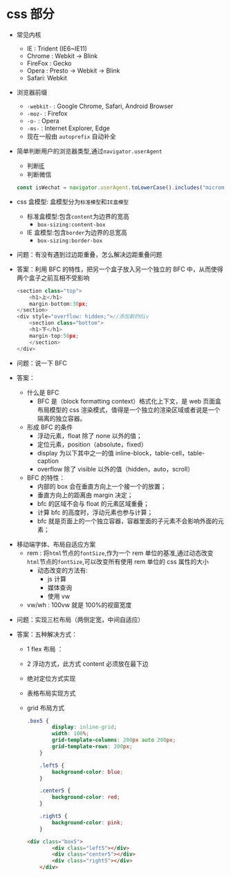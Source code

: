 # css 部分

- 常见内核

  - IE : Trident (IE6~IE11)
  - Chrome : Webkit -> Blink
  - FireFox : Gecko
  - Opera : Presto -> Webkit -> Blink
  - Safari: Webkit

- 浏览器前缀

  - `-webkit-` : Google Chrome, Safari, Android Browser
  - `-moz-` : Firefox
  - `-o-` : Opera
  - `-ms-` : Internet Explorer, Edge
  - 现在一般由 `autoprefix` 自动补全

- 简单判断用户的浏览器类型,通过`navigator.userAgent`
  - 判断[IE](https://juejin.im/post/6844903940719378446)
  - 判断微信
  ```js
  const isWechat = navigator.userAgent.toLowerCase().includes("micromessenger");
  ```

* css 盒模型: 盒模型分为`标准模型`和`IE盒模型`

  - 标准盒模型:包含`content`为边界的宽高
    - `box-sizing:content-box`
  - IE 盒模型:包含`border`为边界的总宽高
    - `box-sizing:border-box`

- 问题：有没有遇到过边距重叠，怎么解决边距重叠问题

- 答案：利用 BFC 的特性，把另一个盒子放入另一个独立的 BFC 中，从而使得两个盒子之前互相不受影响

  ```js
  <section class="top">
      <h1>上</h1>
      margin-bottom:30px;
  </section>
  <div style="overflow: hidden;">//添加新的div
      <section class="bottom">
      <h1>下</h1>
      margin-top:50px;
      </section>
  </div>
  ```

- 问题：说一下 BFC

- 答案：

  - 什么是 BFC
    - BFC 是（block formatting context）格式化上下文，是 web 页面盒布局模型的 css 渲染模式，值得是一个独立的渲染区域或者说是一个隔离的独立容器。
  - 形成 BFC 的条件
    - 浮动元素，float 除了 none 以外的值；
    - 定位元素，position（absolute，fixed）
    - display 为以下其中之一的值 inline-block，table-cell，table-caption
    - overflow 除了 visible 以外的值（hidden，auto，scroll）
  - BFC 的特性：
    - 内部的 box 会在垂直方向上一个接一个的放置；
    - 垂直方向上的距离由 margin 决定；
    - bfc 的区域不会与 float 的元素区域重叠；
    - 计算 bfc 的高度时，浮动元素也参与计算；
    - bfc 就是页面上的一个独立容器，容器里面的子元素不会影响外面的元素；

* 移动端字体、布局自适应方案
  - rem : 将`html`节点的`fontSize`,作为一个 rem 单位的基准,通过动态改变`html`节点的`fontSize`,可以改变所有使用 rem 单位的 css 属性的大小
    - 动态改变的方法有:
      - js 计算
      - 媒体查询
      - 使用 vw
  - vw/wh : 100vw 就是 100%的视窗宽度

- 问题：实现三栏布局（两侧定宽，中间自适应）

- 答案：五种解决方式：

  - 1 flex 布局 ：
    <vuep template="#example"></vuep>

    <script v-pre type="text/x-template" id="example">
      <style scoped>
        .wx-wrapper {
          width: 100%;
          display: flex;
          justify-content: space-between;
        }
        .left {
          width: 100px;
          background-color: blue;
        }
        .right {
          width: 100px;
          background-color: red;
        }
        .center {
          flex: 1 1 auto;
          background-color: pink;
        }
      </style>
      <template>
        <div class="wx-wrapper">
          <div class="left">left</div>
          <div class="center">center</div>
          <div class="right">right</div>
        </div>
      </template>

      <script>
        module.exports = {
          data () {
            return { }
          }
        }
      </script>
    </script>

  - 2 浮动方式，此方式 content 必须放在最下边
    <vuep template="#example"></vuep>

    <script v-pre type="text/x-template" id="example">
      <style scoped>
        .wx-wrapper {
          width: 100%;
          height:200px;
        }
        .left {
          width: 100px;
          background-color: blue;
        }
        .right {
          width: 100px;
          background-color: red;
        }
        .center {
          flex: 1 1 auto;
          background-color: pink;
        }
      </style>
      <template>
        <div class="wx-wrapper">
          <div class="left">left</div>
          <div class="right">right</div>
          <div class="center">center</div>
        </div>
      </template>

      <script>
        module.exports = {
          data () {
            return { }
          }
        }
      </script>
    </script>
    
  - 绝对定位方式实现
  <vuep template="#example"></vuep>

    <script v-pre type="text/x-template" id="example">
      <style scoped>
        .wx-wrapper {
          height:200px;
          position:relative;
        }
        .left {
          position:absolute;
          width: 100px;
          background-color: blue;
          left:0;
        }
        .right {
          position:absolute;
          width: 100px;
          right:0;
          background-color: red;
        }
        .center {
          position:absolute;
          left:100px;
          right:100px;
          background-color: pink;
        }
      </style>
      <template>
        <div class="wx-wrapper">
          <div class="left">left</div>
          <div class="center">center</div>
          <div class="right">right</div>
        </div>
      </template>

      <script>
        module.exports = {
          data () {
            return { }
          }
        }
      </script>
    </script>

  - 表格布局实现方式
  <vuep template="#example"></vuep>

    <script v-pre type="text/x-template" id="example">
      <style scoped>
      	.box4{
          width: 100%;
          display: table;
          height: 200px;
        }
        .left4{
          width: 200px;
          background-color: red;
          display: table-cell;
        }
        .center4{
          background-color: yellow;
          display: table-cell;
        }
        .right4{
          width: 200px;
          background-color: green;
          display: table-cell;
        }
      </style>
      <template>
          <div class="box4">
      <div class="left4"></div>
          <div class="center4"></div>
          <div class="right4"></div>
      </div>
      </template>
    
    
      <script>
        module.exports = {
          data () {
            return { }
          }
        }
      </script>
    </script>
    
  - grid 布局方式

    ```css
    .box5 {
            display: inline-grid;
            width: 100%;
            grid-template-columns: 200px auto 200px;
            grid-template-rows: 200px;
        }
    
        .left5 {
            background-color: blue;
        }
    
        .center5 {
            background-color: red;
        }
    
        .right5 {
            background-color: pink;
        }
    ```

    ```html
    <div class="box5">
            <div class="left5"></div>
            <div class="center5"></div>
            <div class="right5"></div>
        </div>
    ```



​    

  


